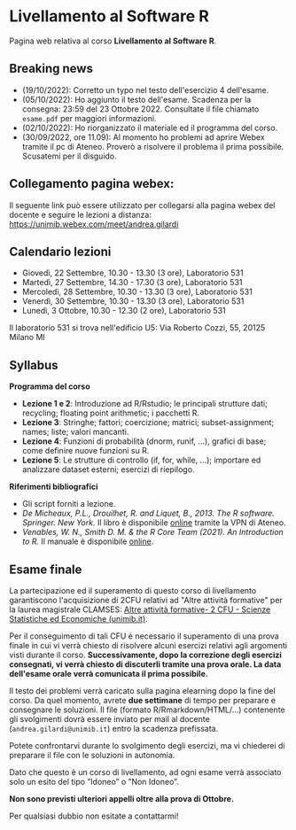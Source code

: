 # Livellamento al Software R

Pagina web relativa al corso **Livellamento al Software R**. 

## Breaking news

* (19/10/2022): Corretto un typo nel testo dell'esercizio 4 dell'esame. 
* (05/10/2022): Ho aggiunto il testo dell'esame. Scadenza per la consegna: 23:59 del 23 Ottobre 2022. Consultate il file chiamato `esame.pdf` per maggiori informazioni.   
* (02/10/2022): Ho riorganizzato il materiale ed il programma del corso. 
* (30/09/2022, ore 11.09): Al momento ho problemi ad aprire Webex tramite il pc di Ateneo. Proverò a risolvere il problema il prima possibile. Scusatemi per il disguido.

## Collegamento pagina webex: 

Il seguente link può essere utilizzato per collegarsi alla pagina webex del docente e seguire le lezioni a distanza: https://unimib.webex.com/meet/andrea.gilardi

## Calendario lezioni

* Giovedì, 22 Settembre, 10.30 - 13.30 (3 ore), Laboratorio 531
* Martedì, 27 Settembre, 14.30 - 17.30 (3 ore), Laboratorio 531
* Mercoledì, 28 Settembre, 10.30 - 13.30 (3 ore), Laboratorio 531
* Venerdì, 30 Settembre, 10.30 - 13.30 (3 ore), Laboratorio 531
* Lunedì, 3 Ottobre, 10.30 - 12.30 (2 ore), Laboratorio 531

Il laboratorio 531 si trova nell'edificio U5: Via Roberto Cozzi, 55, 20125 Milano MI

## Syllabus

**Programma del corso**

* **Lezione 1 e 2**: Introduzione ad R/Rstudio; le principali strutture dati; recycling; floating point arithmetic; i pacchetti R. 
* **Lezione 3**: Stringhe; fattori; coercizione; matrici; subset-assignment; names; liste; valori mancanti. 
* **Lezione 4**: Funzioni di probabilità (dnorm, runif, ...), grafici di base; come definire nuove funzioni su R. 
* **Lezione 5**: Le strutture di controllo (if, for, while, ...); importare ed analizzare dataset esterni; esercizi di riepilogo. 

**Riferimenti bibliografici**

* Gli script forniti a lezione.
* *De Micheaux, P.L., Drouilhet, R. and Liquet, B., 2013. The R software. Springer. New York.* Il libro è disponibile [online](https://link.springer.com/book/10.1007/978-1-4614-9020-3) tramite la VPN di Ateneo. 
* *Venables, W. N., Smith D. M. & the R Core Team (2021). An Introduction to R.* Il manuale è disponibile [online](https://cran.r-project.org/doc/manuals/r-release/R-intro.html).

## Esame finale

La partecipazione ed il superamento di questo corso di livellamento garantiscono l'acquisizione di 2CFU relativi ad "Altre attività formative" per la laurea magistrale CLAMSES: [Altre attività formative- 2 CFU - Scienze Statistiche ed Economiche (unimib.it)](https://sse.dems.unimib.it/clamses/pagina-2/). 

Per il conseguimento di tali CFU è necessario il superamento di una prova finale in cui vi verrà chiesto di risolvere alcuni esercizi relativi agli argomenti visti durante il corso. **Successivamente, dopo la correzione degli esercizi consegnati, vi verrà chiesto di discuterli tramite una prova orale. La data dell'esame orale verrà comunicata il prima possibile.**

Il testo dei problemi verrà caricato sulla pagina elearning dopo la fine del corso. Da quel momento, avrete **due settimane** di tempo per preparare e consegnare le soluzioni. Il file (formato R/Rmarkdown/HTML/…) contenente gli svolgimenti dovrà essere inviato per mail al docente (`andrea.gilardi@unimib.it`) entro la scadenza prefissata.

Potete confrontarvi durante lo svolgimento degli esercizi, ma vi chiederei di preparare il file con le soluzioni in autonomia. 

Dato che questo è un corso di livellamento, ad ogni esame verrà associato solo un esito del tipo ”Idoneo” o ”Non Idoneo”.

**Non sono previsti ulteriori appelli oltre alla prova di Ottobre.**

Per qualsiasi dubbio non esitate a contattarmi!
